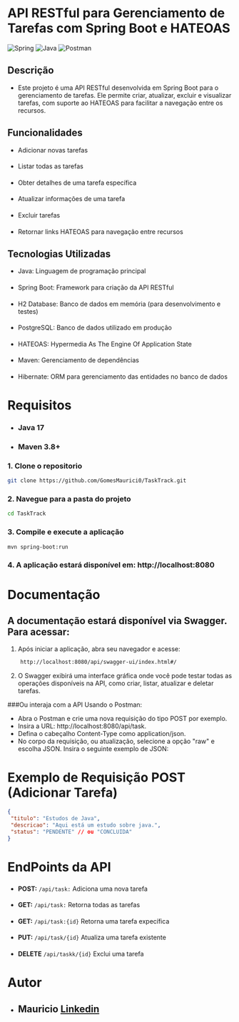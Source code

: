 

# API RESTful para Gerenciamento de Tarefas com Spring Boot e HATEOAS
![Spring](https://img.shields.io/badge/spring-%236DB33F.svg?style=for-the-badge&logo=spring&logoColor=white)
![Java](https://img.shields.io/badge/java-%23ED8B00.svg?style=for-the-badge&logo=openjdk&logoColor=white)
![Postman](https://img.shields.io/badge/Postman-FF6C37?style=for-the-badge&logo=postman&logoColor=white)

## Descrição
* Este projeto é uma API RESTful desenvolvida em Spring Boot para o gerenciamento de tarefas. Ele permite criar, atualizar, excluir e visualizar tarefas, com suporte ao HATEOAS para facilitar a navegação entre os recursos.

## Funcionalidades
* Adicionar novas tarefas 
####
* Listar todas as tarefas
####
* Obter detalhes de uma tarefa específica
####
* Atualizar informações de uma tarefa
####
* Excluir tarefas 
####
* Retornar links HATEOAS para navegação entre recursos

## Tecnologias Utilizadas

* Java: Linguagem de programação principal
####
* Spring Boot: Framework para criação da API RESTful
####
* H2 Database: Banco de dados em memória (para desenvolvimento e testes)
####
* PostgreSQL: Banco de dados utilizado em produção
####
* HATEOAS: Hypermedia As The Engine Of Application State
####
* Maven: Gerenciamento de dependências
####
* Hibernate: ORM para gerenciamento das entidades no banco de dados

# Requisitos
* ### **Java** 17
####
* ### **Maven** 3.8+
####


 ### 1. Clone o repositorio
```bash
git clone https://github.com/GomesMaurici0/TaskTrack.git
```
### 2.  Navegue para a pasta do projeto
```bash
cd TaskTrack
```

 ### 3. Compile e execute a aplicação
 ```bash
mvn spring-boot:run
```

### 4. A aplicação estará disponível em: http://localhost:8080

# Documentação 
## A documentação estará disponível via Swagger. Para acessar:
1. Após iniciar a aplicação, abra seu navegador e acesse: 
```bash
    http://localhost:8080/api/swagger-ui/index.html#/
```
2. O Swagger exibirá uma interface gráfica onde você pode testar todas as operações disponíveis na API, como criar, listar, atualizar e deletar tarefas.

###Ou interaja com a API Usando o Postman:
   * Abra o Postman e crie uma nova requisição do tipo POST por exemplo.
   * Insira a URL: http://localhost:8080/api/task.
   * Defina o cabeçalho Content-Type como application/json.
   * No corpo da requisição, ou atualização, selecione a opção "raw" e escolha JSON. Insira o seguinte exemplo de JSON:
# Exemplo de Requisição POST (Adicionar Tarefa)
```json lines
{
 "titulo": "Estudos de Java",
 "descricao": "Aqui está um estudo sobre java.",
 "status": "PENDENTE" // ou "CONCLUIDA" 
}
```

# EndPoints da API
###
* **POST:** `/api/task:` Adiciona uma nova tarefa
####
* **GET:** `/api/task:` Retorna todas as tarefas
####
* **GET:** `/api/task:{id}` Retorna uma tarefa expecífica
####
* **PUT:** `/api/task/{id}` Atualiza uma tarefa existente  
####
* **DELETE** `/api/taskk/{id}` Exclui uma tarefa
# Autor
* ## Mauricio [Linkedin](https://www.linkedin.com/in/mauricio-gomes-479221223/) 

